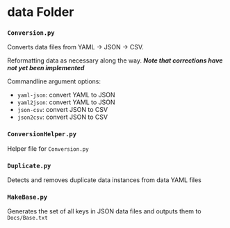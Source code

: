 # data Folder

### `Conversion.py`

Converts data files from YAML -> JSON -> CSV.

Reformatting data as necessary along the way. ***Note that corrections have not yet been implemented***

Commandline argument options:
- `yaml-json`: convert YAML to JSON
- `yaml2json`: convert YAML to JSON
- `json-csv`: convert JSON to CSV
- `json2csv`: convert JSON to CSV

### `ConversionHelper.py`

Helper file for `Conversion.py`

### `Duplicate.py`

Detects and removes duplicate data instances from data YAML files

### `MakeBase.py`

Generates the set of all keys in JSON data files and outputs them to `Docs/Base.txt`
